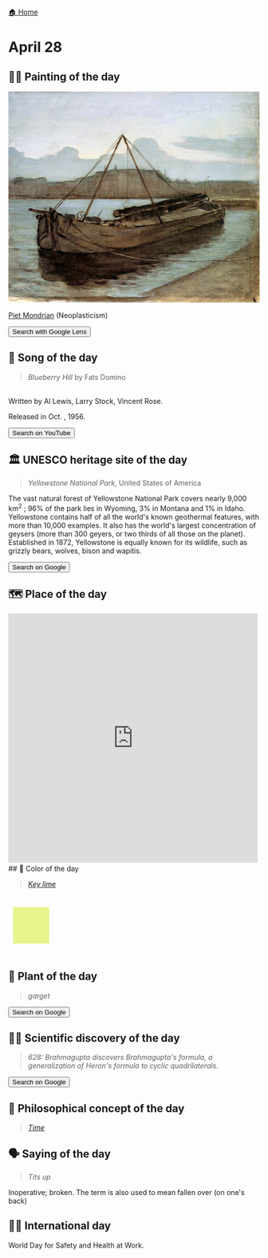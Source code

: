 
[🏠 Home](../../index.md)

# April 28

## 🧑‍🎨 Painting of the day

<img width="600" src="../img/Piet_Mondrian_6.jpg">

[Piet Mondrian](https://en.wikipedia.org/wiki/Piet_Mondrian) (Neoplasticism)

<button class="btn btn-success"
onclick=" window.open('https://lens.google.com/uploadbyurl?url=https://iretes.github.io/one-a-day/data/img/Piet_Mondrian_6.jpg','_blank')">
Search with Google Lens
</button>

## 🎼 Song of the day

> *Blueberry Hill*
by Fats Domino

<br />Written by Al Lewis, Larry Stock, Vincent Rose.

Released in Oct. , 1956.

<button class="btn btn-success"
onclick=" window.open('http://www.youtube.com/search?q=Blueberry Hill by Fats Domino','_blank')">
Search on YouTube
</button>

## 🏛️ UNESCO heritage site of the day

> *Yellowstone National Park*, United States of America

<p>The vast natural forest of Yellowstone National Park covers nearly 9,000 km<sup>2</sup> ; 96% of the park lies in Wyoming, 3% in Montana and 1% in Idaho. Yellowstone contains half of all the world's known geothermal features, with more than 10,000 examples. It also has the world's largest concentration of geysers (more than 300 geyers, or two thirds of all those on the planet). Established in 1872, Yellowstone is equally known for its wildlife, such as grizzly bears, wolves, bison and wapitis.</p>

<button class="btn btn-success"
onclick=" window.open('http://www.google.com/search?q=Yellowstone National Park','_blank')">
Search on Google
</button>

## 🗺️ Place of the day

<iframe
src="https://www.mapcrunch.com"
name="mapcrunch"
width="500"
height="500"
allowTransparency="true"
scrolling="no"
frameborder="0"
>
</iframe>
## 🎨 Color of the day

> *[Key lime](https://en.wikipedia.org/wiki/List_of_Crayola_crayon_colors#Pearl_Brite)*

<div style="color:#E8F48C; font-size: 100px;">&#9632;</div>

## 🌿 Plant of the day

> *garget*

<button class="btn btn-success"
onclick=" window.open('http://www.google.com/search?q=garget','_blank')">
Search on Google
</button>

## 🧑‍🔬 Scientific discovery of the day

> *628: Brahmagupta discovers Brahmagupta's formula, a generalization of Heron's formula to cyclic quadrilaterals.*

<button class="btn btn-success"
onclick=" window.open('http://www.google.com/search?q=628: Brahmagupta discovers Brahmagupta s formula, a generalization of Heron s formula to cyclic quadrilaterals.','_blank')">
Search on Google
</button>

## 💭 Philosophical concept of the day

> *[Time](https://en.wikipedia.org/wiki/Time)*

## 🗣️ Saying of the day

> *Tits up*

Inoperative; broken. The term is also used to mean fallen over (on one's back)

## 🏳️‍🌈 International day

World Day for Safety and Health at Work.